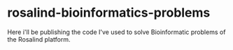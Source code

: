 # rosalind-bioinformatics-problems
Here i'll be publishing the code I've used to solve Bioinformatic problems of the Rosalind platform.
